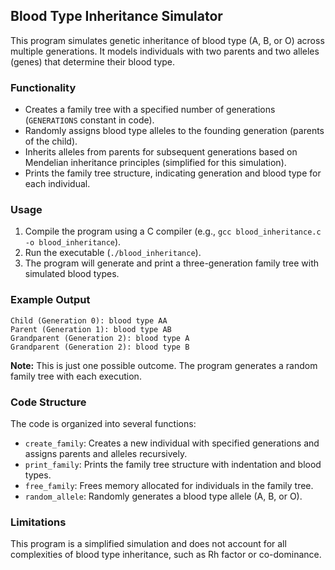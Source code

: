 ## Blood Type Inheritance Simulator

This program simulates genetic inheritance of blood type (A, B, or O) across multiple generations. It models individuals with two parents and two alleles (genes) that determine their blood type.

### Functionality

* Creates a family tree with a specified number of generations (`GENERATIONS` constant in code).
* Randomly assigns blood type alleles to the founding generation (parents of the child).
* Inherits alleles from parents for subsequent generations based on Mendelian inheritance principles (simplified for this simulation).
* Prints the family tree structure, indicating generation and blood type for each individual.

### Usage

1. Compile the program using a C compiler (e.g., `gcc blood_inheritance.c -o blood_inheritance`).
2. Run the executable (`./blood_inheritance`).
3. The program will generate and print a three-generation family tree with simulated blood types.

### Example Output

```
Child (Generation 0): blood type AA
Parent (Generation 1): blood type AB
Grandparent (Generation 2): blood type A
Grandparent (Generation 2): blood type B
```

**Note:** This is just one possible outcome. The program generates a random family tree with each execution.

### Code Structure

The code is organized into several functions:

* `create_family`: Creates a new individual with specified generations and assigns parents and alleles recursively.
* `print_family`: Prints the family tree structure with indentation and blood types.
* `free_family`: Frees memory allocated for individuals in the family tree.
* `random_allele`: Randomly generates a blood type allele (A, B, or O).

### Limitations

This program is a simplified simulation and does not account for all complexities of blood type inheritance, such as Rh factor or co-dominance. 
